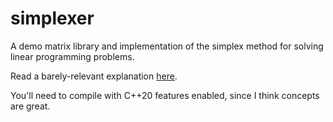 # simplexer

A demo matrix library and implementation of the simplex method for solving linear programming problems.

Read a barely-relevant explanation [here](https://quevivasbien.github.io/posts/cpp-lp-solver).

You'll need to compile with C++20 features enabled, since I think concepts are great.
